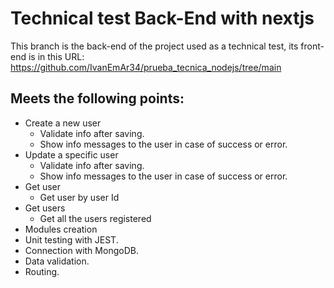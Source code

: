 # Technical test Back-End with nextjs
This branch is the back-end of the project used as a technical test, its front-end is in this URL: https://github.com/IvanEmAr34/prueba_tecnica_nodejs/tree/main

## Meets the following points:
- Create a new user
    - Validate info after saving.
    - Show info messages to the user in case of success or error.
- Update a specific user
    - Validate info after saving.
    - Show info messages to the user in case of success or error.
- Get user
  - Get user by user Id
- Get users
  - Get all the users registered
- Modules creation
- Unit testing with JEST.
- Connection with MongoDB.
- Data validation.
- Routing.
